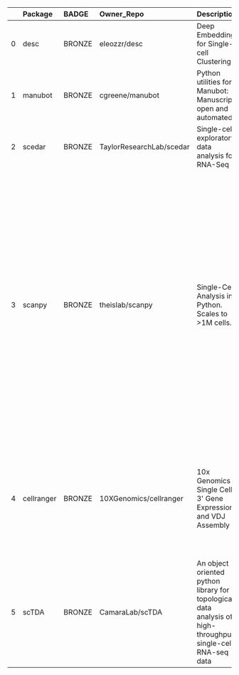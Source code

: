|    | Package    | BADGE   | Owner_Repo               | Description                                                                                                 | Workflow_Run_Date    | date_created         | last_commit          |   forks |   watchers |   stars | homepage_url                                                                          | has_wiki   |   open_issues | has_downloads   |    Run_ID | Pylint_score   | Pytest_score   | Pip   | Pip_url                              | License   | Build   | Linux   | Mac   | Windows   | Linux_versions   | Mac_versions   | Windows_versions   | contributor_names                                                                                                                                                                                                                                                                                             | contributor_url                                                                                                                                                                                                                                                                                                                                                                                                                                                                                                                                                                                                                                                                                                                                                                                                                                                                                         |   num_contributors | Github_event_name   |
|---:|:-----------|:--------|:-------------------------|:------------------------------------------------------------------------------------------------------------|:---------------------|:---------------------|:---------------------|--------:|-----------:|--------:|:--------------------------------------------------------------------------------------|:-----------|--------------:|:----------------|----------:|:---------------|:---------------|:------|:-------------------------------------|:----------|:--------|:--------|:------|:----------|:-----------------|:---------------|:-------------------|:--------------------------------------------------------------------------------------------------------------------------------------------------------------------------------------------------------------------------------------------------------------------------------------------------------------|:--------------------------------------------------------------------------------------------------------------------------------------------------------------------------------------------------------------------------------------------------------------------------------------------------------------------------------------------------------------------------------------------------------------------------------------------------------------------------------------------------------------------------------------------------------------------------------------------------------------------------------------------------------------------------------------------------------------------------------------------------------------------------------------------------------------------------------------------------------------------------------------------------------|-------------------:|:--------------------|
|  0 | desc       | BRONZE  | eleozzr/desc             | Deep Embedding for Single-cell Clustering                                                                   | 2020-07-21T14:05:27Z | 2019-01-23T05:31:30Z | 2020-05-11T15:17:55Z |      10 |          3 |      37 | https://eleozzr.github.io/desc/                                                       | True       |            16 | True            | 177162407 | -10.00         | 0              | True  | https://pypi.org/project/desc/       | True      | True    | 3.6,3.7 |       |           | ubuntu-latest    |                |                    | eleozzr Yafei611                                                                                                                                                                                                                                                                                              | https://github.com/eleozzr https://github.com/Yafei611                                                                                                                                                                                                                                                                                                                                                                                                                                                                                                                                                                                                                                                                                                                                                                                                                                                  |                  2 | repository_dispatch |
|  1 | manubot    | BRONZE  | cgreene/manubot          | Python utilities for Manubot: Manuscripts, open and automated                                               | 2020-07-17T13:24:47Z | 2020-03-02T14:33:49Z | 2020-03-05T19:31:18Z |       0 |          0 |       0 | https://manubot.org                                                                   | True       |             0 | True            | 172726483 | 7.80           | 0              | True  | https://pypi.org/project/manubot/    | True      | True    | 3.6,3.7 |       |           | ubuntu-latest    |                |                    | dhimmel epogrebnyak cgreene agitter nichtich olgabot                                                                                                                                                                                                                                                          | https://github.com/dhimmel https://github.com/epogrebnyak https://github.com/cgreene https://github.com/agitter https://github.com/nichtich https://github.com/olgabot                                                                                                                                                                                                                                                                                                                                                                                                                                                                                                                                                                                                                                                                                                                                  |                  6 | repository_dispatch |
|  2 | scedar     | BRONZE  | TaylorResearchLab/scedar | Single-cell exploratory data analysis for RNA-Seq                                                           | 2020-07-22T15:21:37Z | 2018-03-17T05:22:56Z | 2020-03-16T17:41:47Z |       7 |          5 |      24 |                                                                                       | True       |             0 | True            | 178643218 |                |                | True  | https://pypi.org/project/scedar/     | True      | True    | 3.6,3.7 |       |           | ubuntu-latest    |                |                    | logstar benstear                                                                                                                                                                                                                                                                                              | https://github.com/logstar https://github.com/benstear                                                                                                                                                                                                                                                                                                                                                                                                                                                                                                                                                                                                                                                                                                                                                                                                                                                  |                  2 | repository_dispatch |
|  3 | scanpy     | BRONZE  | theislab/scanpy          | Single-Cell Analysis in Python. Scales to >1M cells.                                                        | 2020-07-21T17:48:54Z | 2017-01-29T11:31:11Z | 2020-07-21T15:02:03Z |     256 |         48 |     677 | https://scanpy.readthedocs.io                                                         | True       |           324 | True            | 177420432 | 4.35           | 0              | True  | https://pypi.org/project/scanpy/     | True      | True    | 3.6,3.7 |       |           | ubuntu-latest    |                |                    | falexwolf flying-sheep ivirshup fidelram Koncopd gokceneraslan awnimo fbrundu a-munoz-rojas VolkerBergen tcallies giovp scottgigante fabianrost84 tomwhite dawe Marius1311 chriscainx rfechtner jorvis simonwm LuckyMD maximilianh ktpolanski grst gamazeps briangottfried fionahamey jamestwebber LouisFaure | https://github.com/falexwolf https://github.com/flying-sheep https://github.com/ivirshup https://github.com/fidelram https://github.com/Koncopd https://github.com/gokceneraslan https://github.com/awnimo https://github.com/fbrundu https://github.com/a-munoz-rojas https://github.com/VolkerBergen https://github.com/tcallies https://github.com/giovp https://github.com/scottgigante https://github.com/fabianrost84 https://github.com/tomwhite https://github.com/dawe https://github.com/Marius1311 https://github.com/chriscainx https://github.com/rfechtner https://github.com/jorvis https://github.com/simonwm https://github.com/LuckyMD https://github.com/maximilianh https://github.com/ktpolanski https://github.com/grst https://github.com/gamazeps https://github.com/briangottfried https://github.com/fionahamey https://github.com/jamestwebber https://github.com/LouisFaure |                 30 | repository_dispatch |
|  4 | cellranger | BRONZE  | 10XGenomics/cellranger   | 10x Genomics Single Cell 3' Gene Expression and VDJ Assembly                                                | 2020-07-22T14:35:35Z | 2017-07-24T03:02:14Z | 2019-02-26T00:48:48Z |      57 |         19 |     120 | https://support.10xgenomics.com/single-cell-gene-expression/software/overview/welcome | True       |            29 | True            | 178588803 |                |                | True  | https://pypi.org/project/cellranger/ | True      | True    | 3.6,3.7 |       |           | ubuntu-latest    |                |                    | pryvkin10x pmarks sreenathkrishnan hezx evolvedmicrobe nlhepler niranjan628496 jgarthur NarekDshkhunyan adam-azarchs rjrico10x ifiddes-10x meryllewis                                                                                                                                                         | https://github.com/pryvkin10x https://github.com/pmarks https://github.com/sreenathkrishnan https://github.com/hezx https://github.com/evolvedmicrobe https://github.com/nlhepler https://github.com/niranjan628496 https://github.com/jgarthur https://github.com/NarekDshkhunyan https://github.com/adam-azarchs https://github.com/rjrico10x https://github.com/ifiddes-10x https://github.com/meryllewis                                                                                                                                                                                                                                                                                                                                                                                                                                                                                            |                 13 | repository_dispatch |
|  5 | scTDA      | BRONZE  | CamaraLab/scTDA          | An object oriented python library for topological data analysis of high-throughput single-cell RNA-seq data | 2020-07-21T16:00:50Z | 2016-12-22T05:42:07Z | 2018-07-12T20:00:42Z |      21 |          6 |      39 |                                                                                       | True       |             4 | True            | 177302579 | -47.00         | 0              | True  | https://pypi.org/project/scTDA/      | True      | True    | 3.6,3.7 |       |           | ubuntu-latest    |                |                    | pcamara fbrundu doerlbh                                                                                                                                                                                                                                                                                       | https://github.com/pcamara https://github.com/fbrundu https://github.com/doerlbh                                                                                                                                                                                                                                                                                                                                                                                                                                                                                                                                                                                                                                                                                                                                                                                                                        |                  3 | repository_dispatch |